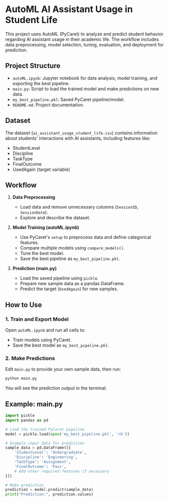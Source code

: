 # AutoML AI Assistant Usage in Student Life

This project uses AutoML (PyCaret) to analyze and predict student behavior regarding AI assistant usage in their academic life. The workflow includes data preprocessing, model selection, tuning, evaluation, and deployment for prediction.

## Project Structure

- `autoML.ipynb`: Jupyter notebook for data analysis, model training, and exporting the best pipeline.
- `main.py`: Script to load the trained model and make predictions on new data.
- `my_best_pipeline.pkl`: Saved PyCaret pipeline/model.
- `README.md`: Project documentation.

## Dataset

The dataset (`ai_assistant_usage_student_life.csv`) contains information about students' interactions with AI assistants, including features like:
- StudentLevel
- Discipline
- TaskType
- FinalOutcome
- UsedAgain (target variable)

## Workflow

1. **Data Preprocessing**  
   - Load data and remove unnecessary columns (`SessionID`, `SessionDate`).
   - Explore and describe the dataset.

2. **Model Training (autoML.ipynb)**  
   - Use PyCaret's `setup` to preprocess data and define categorical features.
   - Compare multiple models using `compare_models()`.
   - Tune the best model.
   - Save the best pipeline as `my_best_pipeline.pkl`.

3. **Prediction (main.py)**  
   - Load the saved pipeline using `pickle`.
   - Prepare new sample data as a pandas DataFrame.
   - Predict the target (`UsedAgain`) for new samples.

## How to Use

### 1. Train and Export Model

Open `autoML.ipynb` and run all cells to:
- Train models using PyCaret.
- Save the best model as `my_best_pipeline.pkl`.

### 2. Make Predictions

Edit `main.py` to provide your own sample data, then run:

```bash
python main.py
```

You will see the prediction output in the terminal.

## Example: main.py

````python
import pickle
import pandas as pd

# Load the trained PyCaret pipeline
model = pickle.load(open('my_best_pipeline.pkl', 'rb'))

# Example input data for prediction
sample_data = pd.DataFrame([{
    'StudentLevel': 'Undergraduate',
    'Discipline': 'Engineering',
    'TaskType': 'Assignment',
    'FinalOutcome': 'Pass',
    # Add other required features if necessary
}])

# Make prediction
prediction = model.predict(sample_data)
print("Prediction:", prediction.values)
